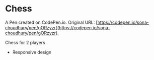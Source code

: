 # Chess

A Pen created on CodePen.io. Original URL: [https://codepen.io/sona-choudhury/pen/gORzyzr](https://codepen.io/sona-choudhury/pen/gORzyzr).

Chess for 2 players
+ Responsive design
